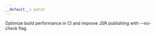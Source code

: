```yaml
---
__default__: patch
---
```


Optimize build performance in CI and improve JSR publishing with --no-check flag
